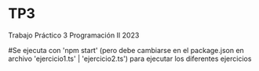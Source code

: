 # TP3
Trabajo Práctico 3 Programación II 2023

#Se ejecuta con 'npm start' (pero debe cambiarse en el package.json en archivo 'ejercicio1.ts' | 'ejercicio2.ts') para ejecutar los diferentes ejercicios
